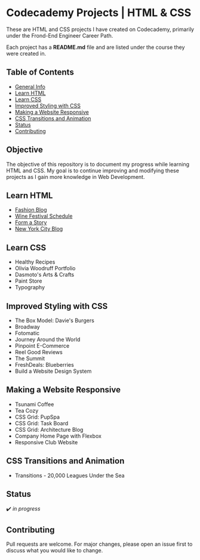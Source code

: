 # Codecademy Projects | HTML & CSS

These are HTML and CSS projects I have created on Codecademy, primarily under the Frond-End Engineer Career Path.

Each project has a **README.md** file and are listed under the course they were created in.

## Table of Contents
* [General Info](#general-info)
* [Learn HTML](#learn-html)
* [Learn CSS](#learn-css)
* [Improved Styling with CSS](#improved-styling-with-css)
* [Making a Website Responsive](#making-a-website-responsive)
* [CSS Transitions and Animation](#css-transitions-and-animation)
* [Status](#status)
* [Contributing](#contributing)

## Objective
The objective of this repository is to document my progress while learning HTML and CSS. My goal is to continue improving and modifying these projects as I gain more knowledge in Web Development.

## Learn HTML
* [Fashion Blog](https://vivian-mca.github.io/HTML-CSS-Codecademy-Projects/Fashion%20Blog/) 
* [Wine Festival Schedule](https://vivian-mca.github.io/HTML-CSS-Codecademy-Projects/Wine%20Festival%20Schedule/)
* [Form a Story](https://vivian-mca.github.io/HTML-CSS-Codecademy-Projects/Form%20a%20Story)
* [New York City Blog](https://vivian-mca.github.io/HTML-CSS-Codecademy-Projects/New%20York%20City%20Blog)

## Learn CSS
* Healthy Recipes
* Olivia Woodruff Portfolio
* Dasmoto's Arts & Crafts
* Paint Store
* Typography

## Improved Styling with CSS
* The Box Model: Davie's Burgers
* Broadway
* Fotomatic
* Journey Around the World
* Pinpoint E-Commerce
* Reel Good Reviews
* The Summit
* FreshDeals: Blueberries
* Build a Website Design System

## Making a Website Responsive
* Tsunami Coffee
* Tea Cozy
* CSS Grid: PupSpa
* CSS Grid: Task Board
* CSS Grid: Architecture Blog
* Company Home Page with Flexbox
* Responsive Club Website

## CSS Transitions and Animation
* Transitions - 20,000 Leagues Under the Sea

## Status
:heavy_check_mark: _in progress_

## Contributing
Pull requests are welcome. For major changes, please open an issue first to discuss what you would like to change.
